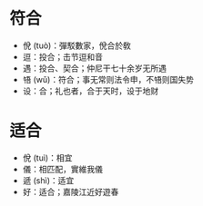 # 符合
* 侻 (tuò)：彈駁數家，侻合於敎
* 逗：投合；击节逗和音
* 遇：投合、契合；仲尼干七十余岁无所遇
* 啎 (wǔ)：符合；事无常则法令申，不啎则国失势
* 设：合；礼也者，合于天时，设于地财
# 适合
* 侻 (tuì)：相宜
* 儀：相匹配，實維我儀
* 遞 (shì)：适宜
* 好：适合；嘉陵江近好遊春